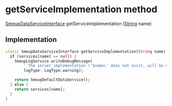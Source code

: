


# getServiceImplementation method








[SmeupDataServiceInterface](../../smeup_services_smeup_data_service_interface/SmeupDataServiceInterface-class.md) getServiceImplementation
([String](https://api.flutter.dev/flutter/dart-core/String-class.html) name)








## Implementation

```dart
static SmeupDataServiceInterface getServiceImplementation(String name) {
  if (services[name] == null) {
    SmeupLogService.writeDebugMessage(
        ' The server implementation \'$name\' does not exist, will be used SmeupDefaultDataService',
        logType: LogType.warning);

    return SmeupDefaultDataService();
  } else {
    return services[name];
  }
}
```








